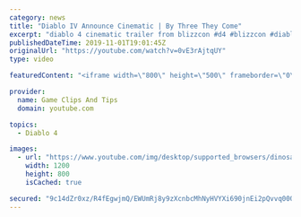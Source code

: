 ```yaml
---
category: news
title: "Diablo IV Announce Cinematic | By Three They Come"
excerpt: "diablo 4 cinematic trailer from blizzcon #d4 #blizzcon #diablo."
publishedDateTime: 2019-11-01T19:01:45Z
originalUrl: "https://youtube.com/watch?v=0vE3rAjtqUY"
type: video

featuredContent: "<iframe width=\"800\" height=\"500\" frameborder=\"0\" src=\"https://www.youtube.com/embed/0vE3rAjtqUY\" allow=\"accelerometer; autoplay; encrypted-media; gyroscope; picture-in-picture\" allowfullscreen></iframe>"

provider:
  name: Game Clips And Tips
  domain: youtube.com

topics:
  - Diablo 4

images:
  - url: "https://www.youtube.com/img/desktop/supported_browsers/dinosaur.png"
    width: 1200
    height: 800
    isCached: true

secured: "9c14dZr0xz/R4fEgwjmQ/EWUmRj8y9zXcnbcMhNyHVYXi690jnEi2pQvvq00QBrbUVHGBj6ouitNgn3U3BZgGuC1xG6o0q15JpjntyguWUVeSbdY68RBhmBrLxABsuN/TvRsehUuiicxu9j6/EuJgTmIk/EA0PNiqG1Sw6zSF9U1bAOKR9jfLaHcbpwvzn756KTuwEl6860x6cZkCrik6yi7C5D+enKVe3d+zQpH6y1Yhb9SVpNyw3Zuy13jF4TbvBcQhzYopqaHn5JAxyvHDcNvwmt3iZcuMRMmrl4zmvWgvFk0s76k1LKlQPFkVjLU4DWd+Wv/EMnSojWvYdXiA6+JuXs2cEOUMS0ZknIsW2xzwMZYUSMRE8T8eAYBn93I80y+oFqV/tKZq1laJL/Ujg==;qv9rEs5E+Oxy2QsOWYzV0Q=="
---
```


